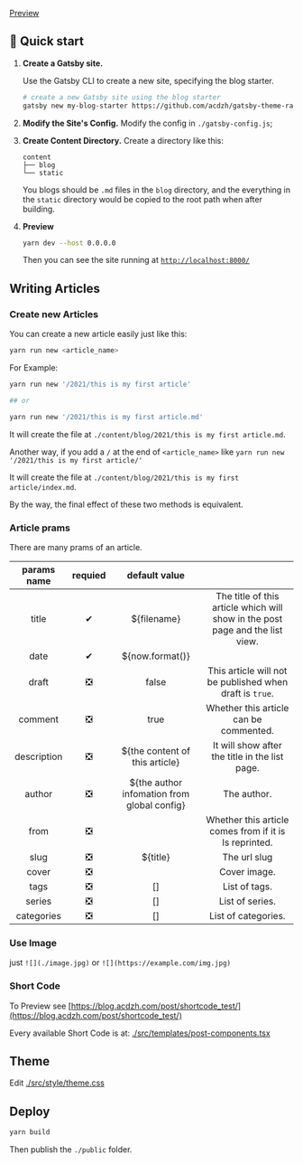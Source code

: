 [Preview](https://blog.acdzh.com/)

## 🚀 Quick start

1. **Create a Gatsby site.**

    Use the Gatsby CLI to create a new site, specifying the blog starter.

    ```bash
    # create a new Gatsby site using the blog starter
    gatsby new my-blog-starter https://github.com/acdzh/gatsby-theme-rapid
    ```

1. **Modify the Site's Config.**
    Modify the config in `./gatsby-config.js`;

1. **Create Content Directory.**
    Create a directory like this:

    ```
    content
    ├── blog
    └── static
    ```

    You blogs should be `.md` files in the `blog` directory, and the everything in the `static` directory would be copied to the root path when after building.

1. **Preview**

    ```bash
    yarn dev --host 0.0.0.0
    ```

    Then you can see the site running at [`http://localhost:8000/`](http://localhost:8000/)

## Writing Articles

### Create new Articles

You can create a new article easily just like this:

```bash
yarn run new <article_name>
```

For Example:

```bash
yarn run new '/2021/this is my first article'

## or

yarn run new '/2021/this is my first article.md'
```

It will create the file at `./content/blog/2021/this is my first article.md`.

Another way, if you add a `/` at the end of `<article_name>` like `yarn run new '/2021/this is my first article/'`

It will create the file at `./content/blog/2021/this is my first article/index.md`.

By the way, the final effect of these two methods is equivalent.


### Article prams

There are many prams of an article.

|params name|requied|default value||
|:----:|:----:|:----:|:----:|
|title|✔|${filename}|The title of this article which will show in the post page and the list view.|
|date|✔|${now.format()}||
|draft|❎|false|This article will not be published when draft is `true`.|
|comment|❎|true|Whether this article can be commented.|
|description|❎|${the content of this article}|It will show after the title in the list page.|
author|❎|${the author infomation from global config}|The author.|
|from|❎||Whether this article comes from if it is Is reprinted.|
|slug|❎|${title}|The url slug|
|cover|❎||Cover image.|
|tags|❎|[]|List of tags.|
|series|❎|[]|List of series.|
|categories|❎|[]|List of categories.|


### Use Image

just `![](./image.jpg)` or `![](https://example.com/img.jpg)`

### Short Code

To Preview see [https://blog.acdzh.com/post/shortcode_test/](https://blog.acdzh.com/post/shortcode_test/)

Every available Short Code is at: [./src/templates/post-components.tsx](./src/templates/post-components.tsx)


## Theme

Edit [./src/style/theme.css](./src/style/theme.css)

## Deploy

```bash
yarn build
```

Then publish the `./public` folder.